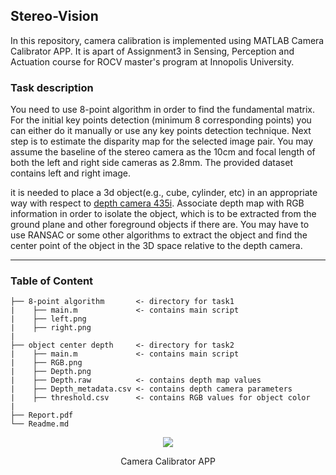 ## Stereo-Vision
In this repository, camera calibration is implemented using  MATLAB Camera Calibrator APP. It is apart of Assignment3 in Sensing, Perception and Actuation course for ROCV master's program at Innopolis University.

### Task description
You need to use 8-point algorithm in order to find the fundamental matrix. For the initial key points detection (minimum 8 corresponding points) you can either do it manually or use any key points detection technique. Next step is to estimate the disparity map for the selected image pair. You may assume the baseline of the stereo camera as the 10cm and focal length of both the left and right side cameras as 2.8mm. The provided dataset contains left and right image.


it is needed to place a 3d object(e.g., cube, cylinder, etc) in an appropriate way with respect to [depth camera 435i](https://www.intelrealsense.com/depth-camera-d435i/). Associate depth map with RGB information in order to isolate the object, which is to be extracted from the ground plane and other foreground objects if there are.
You may have to use RANSAC or some other algorithms to extract the object and find the center point of the object in the 3D space relative to the depth camera.

---
### Table of Content 
```
├── 8-point algorithm       <- directory for task1
|    ├── main.m             <- contains main script
|    ├── left.png
|    ├── right.png                 
|
├── object center depth     <- directory for task2
|    ├── main.m             <- contains main script
|    ├── RGB.png 
|    ├── Depth.png          
|    ├── Depth.raw          <- contains depth map values 
|    ├── Depth_metadata.csv <- contains depth camera parameters
|    ├── threshold.csv      <- contains RGB values for object color
|
├── Report.pdf                        
└── Readme.md
```
<p align="center"><img src="https://user-images.githubusercontent.com/90580636/146696031-4877726b-e362-4e05-a0bf-ffbd7ce4dad8.png" /></p>
<p align="center">Camera Calibrator APP</p>
